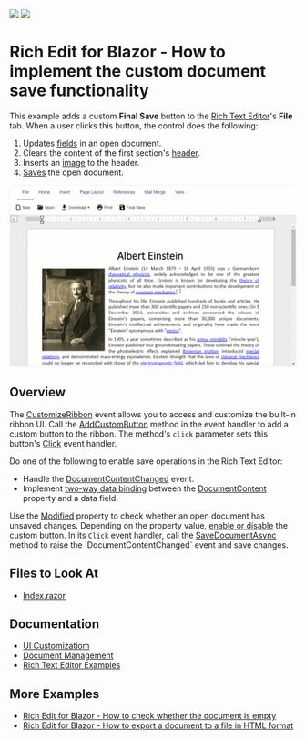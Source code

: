 <!-- default badges list -->
[![](https://img.shields.io/badge/Open_in_DevExpress_Support_Center-FF7200?style=flat-square&logo=DevExpress&logoColor=white)](https://supportcenter.devexpress.com/ticket/details/T1109273)
[![](https://img.shields.io/badge/📖_How_to_use_DevExpress_Examples-e9f6fc?style=flat-square)](https://docs.devexpress.com/GeneralInformation/403183)
<!-- default badges end -->
# Rich Edit for Blazor - How to implement the custom document save functionality

This example adds a custom **Final Save** button to the [Rich Text Editor](https://docs.devexpress.com/Blazor/DevExpress.Blazor.RichEdit.DxRichEdit)'s **File** tab. When a user clicks this button, the control does the following:

1. Updates [fields](https://docs.devexpress.com/Blazor/DevExpress.Blazor.RichEdit.Field#remarks) in an open document.
2. Clears the content of the first section's [header](https://docs.devexpress.com/Blazor/DevExpress.Blazor.RichEdit.Section#section-headers-and-footers).
3. Inserts an [image](https://docs.devexpress.com/Blazor/DevExpress.Blazor.RichEdit.Image#remarks) to the header.
4. [Saves](https://docs.devexpress.com/Blazor/DevExpress.Blazor.RichEdit.DxRichEdit.SaveDocumentAsync(System.Threading.CancellationToken)) the open document.

![Blazor Rich Edit implement custom saving](images/custom-saving.gif)

## Overview

The [CustomizeRibbon](https://docs.devexpress.com/Blazor/DevExpress.Blazor.RichEdit.DxRichEdit.CustomizeRibbon) event allows you to access and customize the built-in ribbon UI. Call the [AddCustomButton](https://docs.devexpress.com/Blazor/DevExpress.Blazor.Office.BarItemCollection.AddCustomButton(System.Int32-System.String-System.Func-System.Threading.Tasks.Task-)) method in the event handler to add a custom button to the ribbon. The method's `click` parameter sets this button's [Click](https://docs.devexpress.com/Blazor/DevExpress.Blazor.Office.IBarButton.Click) event handler.

Do one of the following to enable save operations in the Rich Text Editor:

* Handle the [DocumentContentChanged](https://docs.devexpress.com/Blazor/DevExpress.Blazor.RichEdit.DxRichEdit.DocumentContentChanged) event.
* Implement [two-way data binding](https://docs.devexpress.com/Blazor/402330/common-concepts/two-way-data-binding) between the [DocumentContent](https://docs.devexpress.com/Blazor/DevExpress.Blazor.RichEdit.DxRichEdit.DocumentContent) property and a data field. 

Use the [Modified](https://docs.devexpress.com/Blazor/DevExpress.Blazor.RichEdit.DxRichEdit.Modified) property to check whether an open document has unsaved changes. Depending on the property value, [enable or disable](https://docs.devexpress.com/Blazor/DevExpress.Blazor.Office.IBarItem.GetEnabled) the custom button. In its `Click` event handler, call the [SaveDocumentAsync](https://docs.devexpress.com/Blazor/DevExpress.Blazor.RichEdit.DxRichEdit.SaveDocumentAsync(System.Threading.CancellationToken)) method to raise the `DocumentContentChanged` event and save changes.

## Files to Look At

- [Index.razor](./CS/SaveDocuments/Pages/Index.razor)

## Documentation

- [UI Customizatiom](https://docs.devexpress.com/Blazor/DevExpress.Blazor.RichEdit.DxRichEdit#ui-customization)
- [Document Management](https://docs.devexpress.com/Blazor/403344/rich-edit/document-management)
- [Rich Text Editor Examples](https://docs.devexpress.com/Blazor/403343/rich-edit/examples)

## More Examples

- [Rich Edit for Blazor - How to check whether the document is empty](https://github.com/DevExpress-Examples/blazor-dxrichedit-check-if-document-is-empty)
- [Rich Edit for Blazor - How to export a document to a file in HTML format](https://github.com/DevExpress-Examples/blazor-dxrichedit-export-to-html)
